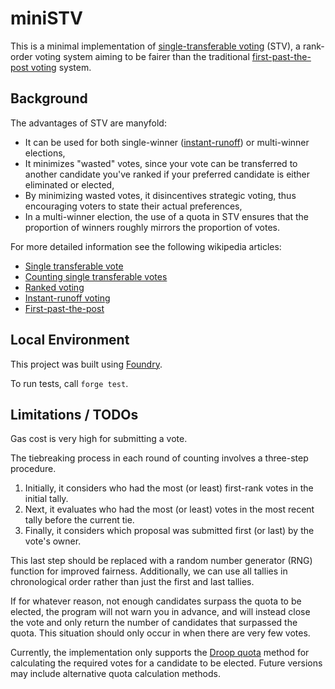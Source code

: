 # miniSTV

This is a minimal implementation of [single-transferable voting](https://en.wikipedia.org/wiki/Single_transferable_vote) (STV), a rank-order voting system aiming to be fairer than the traditional [first-past-the-post voting](https://en.wikipedia.org/wiki/First-past-the-post_voting) system. 

## Background

The advantages of STV are manyfold:
- It can be used for both single-winner ([instant-runoff](https://en.wikipedia.org/wiki/Instant-runoff_voting)) or multi-winner elections,
- It minimizes "wasted" votes, since your vote can be transferred to another candidate you've ranked if your preferred candidate is either eliminated or elected,
- By minimizing wasted votes, it disincentives strategic voting, thus encouraging voters to state their actual preferences,
- In a multi-winner election, the use of a quota in STV ensures that the proportion of winners roughly mirrors the proportion of votes.


For more detailed information see the following wikipedia articles:
- [Single transferable vote](https://en.wikipedia.org/wiki/Single_transferable_vote)
- [Counting single transferable votes](https://en.wikipedia.org/wiki/Counting_single_transferable_votes)
- [Ranked voting](https://en.wikipedia.org/wiki/Ranked_voting)
- [Instant-runoff voting](https://en.wikipedia.org/wiki/Instant-runoff_voting)
- [First-past-the-post](https://en.wikipedia.org/wiki/First-past-the-post_voting)

## Local Environment

This project was built using [Foundry](https://github.com/foundry-rs/foundry). 

To run tests, call `forge test`.

## Limitations / TODOs

Gas cost is very high for submitting a vote.

The tiebreaking process in each round of counting involves a three-step procedure. 
1) Initially, it considers who had the most (or least) first-rank votes in the initial tally. 
2) Next, it evaluates who had the most (or least) votes in the most recent tally before the current tie. 
3) Finally, it considers which proposal was submitted first (or last) by the vote's owner. 

This last step should be replaced with a random number generator (RNG) function for improved fairness. Additionally, we can use all tallies in chronological order rather than just the first and last tallies.

If for whatever reason, not enough candidates surpass the quota to be elected, the program will not warn you in advance, and will instead close the vote and only return the number of candidates that surpassed the quota. This situation should only occur in when there are very few votes.

Currently, the implementation only supports the [Droop quota](https://en.wikipedia.org/wiki/Droop_quota) method for calculating the required votes for a candidate to be elected. Future versions may include alternative quota calculation methods.
